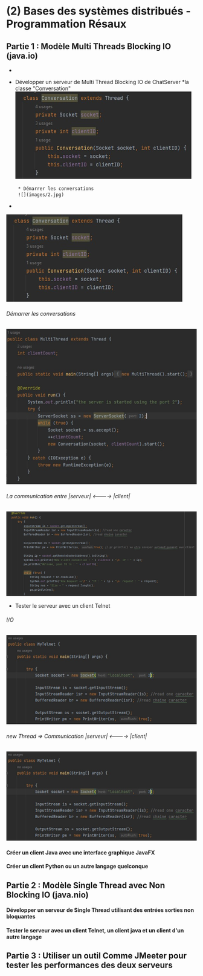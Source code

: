 # (2) Bases des systèmes distribués - Programmation Résaux

## Partie 1 : Modèle Multi Threads Blocking IO (java.io)

   - 
   - Développer un serveur de Multi Thread Blocking IO de ChatServer
            *la classe "Conversation" 
            ![](images/2.jpg)
            
          * Démarrer les conversations
          ![](images/2.jpg) 
   * 
   ![](images/2.jpg)         
   ###### Démarrer les conversations
   ![](images/1.jpg)
   ###### La communication entre |serveur| <----> |client|
   ![](images/3.jpg)
   
   - Tester le serveur avec un client Telnet
   ###### I/O
   ![](images/4.jpg)
   ###### new Thread => Communication |serveur| <----> |client|
   ![](images/4.jpg)
   
   #### Créer un client Java avec une interface graphique JavaFX
   
   #### Créer un client Python ou un autre langage quelconque
      
## Partie 2 : Modèle Single Thread avec Non Blocking IO (java.nio)
   #### Développer un serveur de Single Thread  utilisant des entrées sorties non bloquantes 
   #### Tester le serveur avec un client Telnet, un client java et un client d'un autre langage
      
## Partie 3 : Utiliser un outil Comme JMeeter pour tester les performances des deux serveurs
